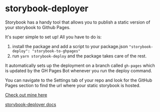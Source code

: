 # storybook-deployer

Storybook has a handy tool that allows you to publish a static version of your storybook to Github Pages.

It's super simple to set up! All you have to do is:

1. install the package and add a script to your package.json `"storybook-deploy": "storybook-to-ghpages"`
2. run `yarn storybook-deploy` and the package takes care of the rest.

It automatically sets up the deployment on a branch called `gh-pages` which is updated by the GH Pages Bot whenever you run the deploy command.

You can navigate to the Settings tab of your repo and look for the GitHub Pages section to find the url where your static storybook is hosted.

[Check out mine here](https://amandala.github.io/web-resources/)

[storybook-deployer docs](https://github.com/storybookjs/storybook-deployer)
